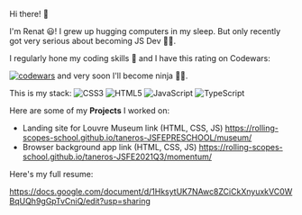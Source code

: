 Hi there! 👋 

I'm Renat 😃! I grew up hugging computers in my sleep. But only recently got very serious about becoming JS Dev 👨‍💻.

I regularly hone my coding skills 🥋 and I have this rating on Codewars:

[![codewars](https://www.codewars.com/users/Taneros/badges/large "codewars")](https://www.codewars.com/users/Taneros/badges/large)
and very soon I'll become ninja 🐱‍👤.

This is my stack:
![CSS3](https://img.shields.io/badge/css3-%231572B6.svg?style=for-the-badge&logo=css3&logoColor=white)
![HTML5](https://img.shields.io/badge/html5-%23E34F26.svg?style=for-the-badge&logo=html5&logoColor=white)
![JavaScript](https://img.shields.io/badge/javascript-%23323330.svg?style=for-the-badge&logo=javascript&logoColor=%23F7DF1E)
![TypeScript](https://img.shields.io/badge/typescript-%23007ACC.svg?style=for-the-badge&logo=typescript&logoColor=white)

Here are some of my **Projects** I worked on:

- Landing site for Louvre Museum link (HTML, CSS, JS) https://rolling-scopes-school.github.io/taneros-JSFEPRESCHOOL/museum/
- Browser background app  link (HTML, CSS, JS) https://rolling-scopes-school.github.io/taneros-JSFE2021Q3/momentum/


Here's my full resume:

https://docs.google.com/document/d/1HksytUK7NAwc8ZCiCkXnyuxkVC0WBqUQh9gGpTvCniQ/edit?usp=sharing
